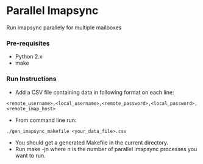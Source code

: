 Parallel Imapsync
=========
Run imapsync parallely for multiple mailboxes


### Pre-requisites
* Python 2.x
* make

### Run Instructions

* Add a CSV file containing data in following format on each line:
```
<remote_username>,<local_username>,<remote_password>,<local_password>,<remote_imap_host>
```
* From command line run:
```
./gen_imapsync_makefile <your_data_file>.csv
```
* You should get a generated Makefile in the current directory.
* Run make -jn where n is the number of parallel imapsync processes you want to run.